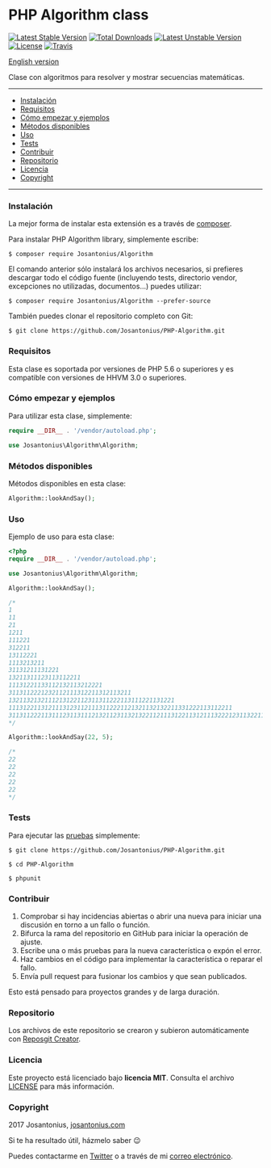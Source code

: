 # PHP Algorithm class

[![Latest Stable Version](https://poser.pugx.org/josantonius/algorithm/v/stable)](https://packagist.org/packages/josantonius/algorithm) [![Total Downloads](https://poser.pugx.org/josantonius/algorithm/downloads)](https://packagist.org/packages/josantonius/algorithm) [![Latest Unstable Version](https://poser.pugx.org/josantonius/algorithm/v/unstable)](https://packagist.org/packages/josantonius/algorithm) [![License](https://poser.pugx.org/josantonius/algorithm/license)](https://packagist.org/packages/josantonius/algorithm) [![Travis](https://travis-ci.org/Josantonius/PHP-Algorithm.svg)](https://github.com/Josantonius/PHP-Algorithm)


[English version](README.md)

Clase con algoritmos para resolver y mostrar secuencias matemáticas.

---

- [Instalación](#instalación)
- [Requisitos](#requisitos)
- [Cómo empezar y ejemplos](#cómo-empezar-y-ejemplos)
- [Métodos disponibles](#métodos-disponibles)
- [Uso](#uso)
- [Tests](#tests)
- [Contribuir](#contribuir)
- [Repositorio](#repositorio)
- [Licencia](#licencia)
- [Copyright](#copyright)

---

### Instalación 

La mejor forma de instalar esta extensión es a través de [composer](http://getcomposer.org/download/).

Para instalar PHP Algorithm library, simplemente escribe:

    $ composer require Josantonius/Algorithm

El comando anterior sólo instalará los archivos necesarios, si prefieres descargar todo el código fuente (incluyendo tests, directorio vendor, excepciones no utilizadas, documentos...) puedes utilizar:

    $ composer require Josantonius/Algorithm --prefer-source

También puedes clonar el repositorio completo con Git:

	$ git clone https://github.com/Josantonius/PHP-Algorithm.git

### Requisitos

Esta clase es soportada por versiones de PHP 5.6 o superiores y es compatible con versiones de HHVM 3.0 o superiores.

### Cómo empezar y ejemplos

Para utilizar esta clase, simplemente:

```php
require __DIR__ . '/vendor/autoload.php';

use Josantonius\Algorithm\Algorithm;
```
### Métodos disponibles

Métodos disponibles en esta clase:

```php
Algorithm::lookAndSay();
```
### Uso

Ejemplo de uso para esta clase:

```php
<?php
require __DIR__ . '/vendor/autoload.php';

use Josantonius\Algorithm\Algorithm;

Algorithm::lookAndSay();

/*
1
11
21
1211
111221
312211
13112221
1113213211
31131211131221
13211311123113112211
11131221133112132113212221
3113112221232112111312211312113211
1321132132111213122112311311222113111221131221
11131221131211131231121113112221121321132132211331222113112211
311311222113111231131112132112311321322112111312211312111322212311322113212221
*/

Algorithm::lookAndSay(22, 5);

/*
22
22
22
22
22
*/
```

### Tests 

Para ejecutar las [pruebas](tests/Algorithm) simplemente:

    $ git clone https://github.com/Josantonius/PHP-Algorithm.git
    
    $ cd PHP-Algorithm

    $ phpunit

### Contribuir

1. Comprobar si hay incidencias abiertas o abrir una nueva para iniciar una discusión en torno a un fallo o función.
1. Bifurca la rama del repositorio en GitHub para iniciar la operación de ajuste.
1. Escribe una o más pruebas para la nueva característica o expón el error.
1. Haz cambios en el código para implementar la característica o reparar el fallo.
1. Envía pull request para fusionar los cambios y que sean publicados.

Esto está pensado para proyectos grandes y de larga duración.

### Repositorio

Los archivos de este repositorio se crearon y subieron automáticamente con [Reposgit Creator](https://github.com/Josantonius/BASH-Reposgit).

### Licencia

Este proyecto está licenciado bajo **licencia MIT**. Consulta el archivo [LICENSE](LICENSE) para más información.

### Copyright

2017 Josantonius, [josantonius.com](https://josantonius.com/)

Si te ha resultado útil, házmelo saber :wink:

Puedes contactarme en [Twitter](https://twitter.com/Josantonius) o a través de mi [correo electrónico](mailto:hello@josantonius.com).